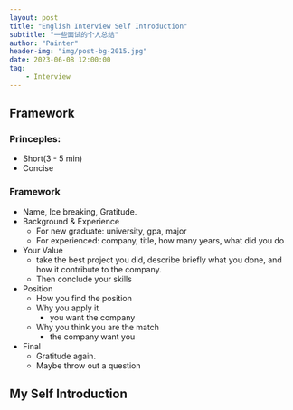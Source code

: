 ```yaml
---
layout: post
title: "English Interview Self Introduction"
subtitle: "一些面试的个人总结"
author: "Painter"
header-img: "img/post-bg-2015.jpg"
date: 2023-06-08 12:00:00
tag: 
    - Interview
---
```

## Framework

### Princeples:

- Short(3 - 5 min)
- Concise

### Framework

- Name, Ice breaking, Gratitude.
- Background & Experience
    + For new graduate: university, gpa, major
    + For experienced: company, title, how many years, what did you do
- Your Value
    + take the best project you did, describe briefly what you done, and how it contribute to the company.
    + Then conclude your skills
- Position
    + How you find the position
    + Why you apply it
        * you want the company
    + Why you think you are the match
        * the company want you
- Final 
    + Gratitude again.
    + Maybe throw out a question

## My Self Introduction